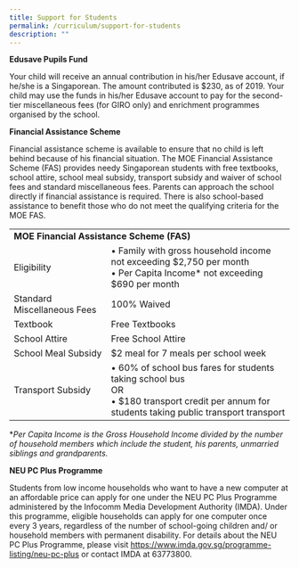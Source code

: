 ```yaml
---
title: Support for Students
permalink: /curriculum/support-for-students
description: ""
---
```

**Edusave Pupils Fund**

Your child will receive an annual contribution in his/her Edusave account, if he/she is a Singaporean. The amount contributed is $230, as of 2019. Your child may use the funds in his/her Edusave account to pay for the second-tier miscellaneous fees (for GIRO only) and enrichment programmes organised by the school.

**Financial Assistance Scheme**

Financial assistance scheme is available to ensure that no child is left behind because of his financial situation. The MOE Financial Assistance Scheme (FAS) provides needy Singaporean students with free textbooks, school attire, school meal subsidy, transport subsidy and waiver of school fees and standard miscellaneous fees. Parents can approach the school directly if financial assistance is required. There is also school-based assistance to benefit those who do not meet the qualifying criteria for the MOE FAS.


<table>
<tbody>
  <tr>
		<td colspan="2"><strong>MOE Financial Assistance Scheme (FAS)</strong></td>
  </tr>
  <tr>
    <td>Eligibility<br></td>
    <td>• Family with gross household income not exceeding $2,750 per month<br>• Per Capita Income* not exceeding $690 per month</td>
  </tr>
  <tr>
    <td>Standard Miscellaneous Fees<br></td>
    <td>100% Waived<br></td>
  </tr>
  <tr>
    <td>Textbook<br></td>
    <td>Free Textbooks<br></td>
  </tr>
  <tr>
    <td>School Attire<br></td>
    <td>Free School Attire<br></td>
  </tr>
  <tr>
    <td>School Meal Subsidy<br></td>
    <td>$2 meal for 7 meals per school week<br></td>
  </tr>
  <tr>
    <td>Transport Subsidy<br></td>
    <td>• 60% of school bus fares for students taking school bus<br>OR<br>• $180 transport credit per annum for students taking public transport transport</td>
  </tr>
</tbody>
</table>

**Per Capita Income is the Gross Household Income divided by the number of household members which include the student, his parents, unmarried siblings and grandparents.*

**NEU PC Plus Programme**

Students from low income households who want to have a new computer at an affordable price can apply for one under the NEU PC Plus Programme administered by the Infocomm Media Development Authority (IMDA). Under this programme, eligible households can apply for one computer once every 3 years, regardless of the number of school-going children and/ or household members with permanent disability. For details about the NEU PC Plus Programme, please visit https://www.imda.gov.sg/programme-listing/neu-pc-plus or contact IMDA at 63773800.